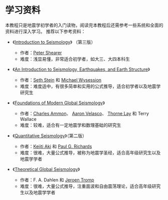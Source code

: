 # 学习资料

本教程只是地震学初学者的入门读物，阅读完本教程后还需参考一些系统和全面的资料进行深入学习。
推荐以下参考资料：

- 《[Introduction to Seismology](https://www.cambridge.org/us/academic/subjects/earth-and-environmental-science/solid-earth-geophysics/introduction-seismology-3rd-edition?format=HB&isbn=9781316635742)》
  （第三版）

  - 作者：[Peter Shearer](https://igppweb.ucsd.edu/~shearer/mahi/)
  - 难度：浅显易懂，非常适合初学者，如大三、大四本科生

- 《[An Introduction to Seismology, Earthquakes, and Earth Structure](https://www.wiley.com/en-us/An+Introduction+to+Seismology%2C+Earthquakes%2C+and+Earth+Structure-p-9780865420786)》

  - 作者：[Seth Stein](https://www.earth.northwestern.edu/our-people/faculty/stein-seth.html)
    和 [Michael Wysession](https://eps.wustl.edu/people/michael-e-wysession)
  - 难度：难度适中，有很多简单和实用的公式推导，适合初学者以及地震学研究生

- 《[Foundations of Modern Global Seismology]([https://www.elsevier.com/books/modern-global-seismology/lay/978-0-12-732870-6](https://www.elsevier.com/books/foundations-of-modern-global-seismology/ammon/978-0-12-815679-7))》

  - 作者：[Charles Ammon](https://www.geosc.psu.edu/directory/charles-ammon)、
    [Aaron Velasco](https://expertise.utep.edu/profiles/aavelasco)、
    [Thorne Lay](https://websites.pmc.ucsc.edu/~seisweb/thorne_lay/) 和 Terry Wallace
  - 难度：较难，适合有一定地震学和数理基础的研究生

- 《[Quantitative Seismology](https://www.ldeo.columbia.edu/~richards/Aki_Richards.html)》（第二版）

  - 作者：[Keiiti Aki](https://doi.org/10.1785/gssrl.76.5.551)
    和 [Paul G. Richards](https://www.ldeo.columbia.edu/user/richards)
  - 难度：很难，大量公式推导，被称为地震学圣经，适合高年级研究生以及地震学学者

- 《[Theoretical Global Seismology](https://press.princeton.edu/books/paperback/9780691001241/theoretical-global-seismology)》

  - 作者：F. A. Dahlen 和 [Jeroen Tromp](https://geosciences.princeton.edu/people/jeroen-tromp)
  - 难度：很难，大量公式推导，注重面波和自由震荡理论，适合高年级研究生以及地震学学者
